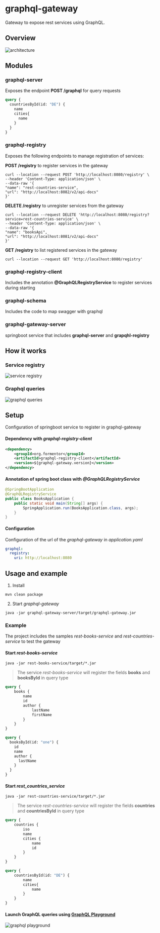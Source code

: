 # graphql-gateway
Gateway to expose rest services using GraphQL.

## Overview
![architecture](_dev/architecture.png)

## Modules
### graphql-server
Exposes the endpoint **POST /graphql** for query requests

```graphql
query {
  countriesById(id: "DE") {
    name
    cities{
      name
    }
  }
}
```

### graphql-registry
Exposes the following endpoints to manage registration of services:  

**POST /registry** to register services in the gateway
```shell
curl --location --request POST 'http://localhost:8080/registry' \
--header 'Content-Type: application/json' \
--data-raw '{
"name": "rest-countries-service",
"url": "http://localhost:8082/v2/api-docs"
}'
```
**DELETE /registry** to unregister services from the gateway
```shell
curl --location --request DELETE 'http://localhost:8080/registry?service=rest-countries-service' \
--header 'Content-Type: application/json' \
--data-raw '{
"name": "booksApi",
"url": "http://localhost:8081/v2/api-docs"
}'
```
**GET /registry** to list registered services in the gateway
```shell
curl --location --request GET 'http://localhost:8080/registry'
```

### graphql-registry-client
Includes the annotation **@GraphQLRegistryService** to register services during starting

### graphql-schema
Includes the code to map swagger with graphql

### graphql-gateway-server
springboot service that includes **graphql-server** and **grapqhl-registry**

## How it works
### Service registry
![service registry](_dev/state-diagram-register.png)
### Graphql queries
![graphql queries](_dev/state-diagram-query.png)
## Setup
Configuration of springboot service to register in graphql-gateway

#### Dependency with *graphql-registry-client*
```xml
<dependency>
    <groupId>org.formentor</groupId>
    <artifactId>graphql-registry-client</artifactId>
    <version>${graphql-gateway.version}</version>
</dependency>   
```
#### Annotation of spring boot class with *@GraphQLRegistryService*
```java
@SpringBootApplication
@GraphQLRegistryService
public class BooksApplication {
	public static void main(String[] args) {
		SpringApplication.run(BooksApplication.class, args);
	}
}
```
#### Configuration
Configuration of the url of the *graphql-gateway* in *application.yaml*
```yaml
graphql:
  registry:
    uri: http://localhost:8080
```
## Usage and example
1. Install
```shell
mvn clean package
```
2. Start *graphql-gateway*
```shell
java -jar graphql-gateway-server/target/graphql-gateway.jar
```
### Example
The project includes the samples *rest-books-service* and *rest-countries-service* to test the gateway   
#### Start *rest-books-service*
```shell
java -jar rest-books-service/target/*.jar
```
> The service *rest-books-service* will register the fields **books** and **booksById** in query type

```graphql
query {
    books {
        name
        id
        author {
            lastName
            firstName
        }
    }
}
```

```graphql
query {
  booksById(id: "one") {
    id
    name
    author {
      lastName
    }
  }
}
```

#### Start *rest_countries_service*
```shell
java -jar rest-countries-service/target/*.jar
```
> The service *rest-countries-service* will register the fields **countries** and **countriesById** in query type
```graphql
query {
    countries {
        iso
        name
        cities {
            name
            id
        }
    }
}
```

```graphql
query {
    countriesById(id: "DE") {
        name
        cities{
            name
        }
    }
}
```

#### Launch GraphQL queries using [GraphQL Playground](https://github.com/graphql/graphql-playground)
![graphql playground](_dev/graphql-playground.png)